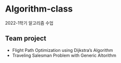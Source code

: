 # Algorithm-class
2022-1학기 알고리즘 수업

Team project
-------------
* Flight Path Optimization using Dijkstra’s Algorithm
* Traveling Salesman Problem with Generic Altorithm
